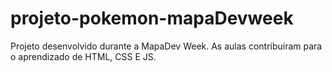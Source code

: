 # projeto-pokemon-mapaDevweek
Projeto desenvolvido durante a MapaDev Week. As aulas contribuíram para o aprendizado de HTML, CSS E JS.
